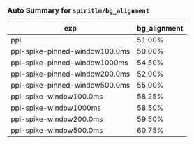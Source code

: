 ### Auto Summary for `spiritlm/bg_alignment`

<!-- AUTO-GEN: SPLIT TABLE -->
| exp | bg_alignment |
| --- | --- |
| ppl | 51.00% |
| ppl-spike-pinned-window100.0ms | 50.00% |
| ppl-spike-pinned-window1000ms | 54.50% |
| ppl-spike-pinned-window200.0ms | 52.00% |
| ppl-spike-pinned-window500.0ms | 55.00% |
| ppl-spike-window100.0ms | 58.25% |
| ppl-spike-window1000ms | 58.50% |
| ppl-spike-window200.0ms | 59.50% |
| ppl-spike-window500.0ms | 60.75% |
<!-- AUTO-GEN: SPLIT TABLE -->
